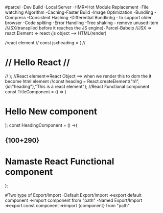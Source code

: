 #parcel
-Dev Build
-Local Server
-HMR=Hot Module Replacement
-File watching Algorithm
-Caching-Faster Build
-Image Optimization
-Bundling
-Compress
-Consistent Hashing
-Differential Bundlinhg - to support older browser
-Code spliting
-Error Handling
-Tree shaking - remove unused item
//JSX(transpiled before it reaches the JS engine)-Parcel-Babelp
//JSX => react Element => react /js object --> HTML(render)

/react element
// const jsxheading = (
// <h1 className="heading" tabIndex="1">
// Hello React
// </h1>
// );
//React element=>React Object ==> when we render this to dom the it become html element
//const heading = React.createElement("h1",{id:"heading"},"This is a react element");
//React Functional component
const TitleComponent = () => (

  <h1 className="title" tabIndex="2">Hello New component</h1>
);
const HeadingComponent = () =>(
  <div id="container">
  <TitleComponent/>
  <h2>{100+290}</h2>
    <h1 className="heading">Namaste React Functional component</h1>
  </div>
);

#Two type of Export/Import
  -Default Export/Import
     =>export default component
     =>import component from "path"
  -Named Export/Import
    =>export const component
    =>import {component} from "path"